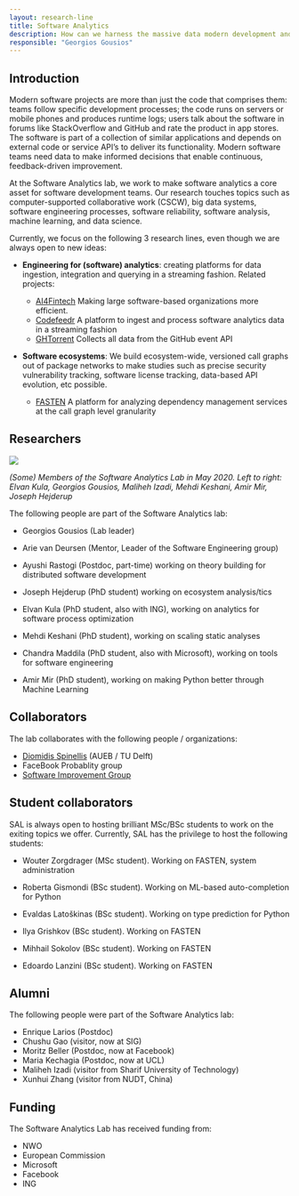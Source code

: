 ```yaml
---
layout: research-line
title: Software Analytics
description: How can we harness the massive data modern development and deployment processes generate, as well as Big Code, to increase development productivity and operational efficiency?
responsible: "Georgios Gousios"
---
```


## Introduction

Modern software projects are more than just the code that comprises them: teams
follow specific development processes; the code runs on servers or mobile phones
and produces runtime logs; users talk about the software in forums like
StackOverflow and GitHub and rate the product in app stores. The software is
part of a collection of similar applications and depends on external code or
service API’s to deliver its functionality. Modern software teams need data to
make informed decisions that enable continuous, feedback-driven improvement.

At the Software Analytics lab, we work to make software analytics a core asset for software development teams. Our research touches topics such as computer-supported collaborative work (CSCW), big data systems, software engineering processes, software reliability, software analysis, machine learning, and data science.

Currently, we focus on the following 3 research lines, even though we are always open to new ideas:

* **Engineering for (software) analytics**: creating platforms for data ingestion, integration and querying in a streaming fashion. Related projects:

    * [AI4Fintech](https://se.ewi.tudelft.nl/ai4fintech/index.html) Making large software-based organizations more efficient.
    * [Codefeedr](http://codefeedr.org) A platform to ingest and process
      software analytics data in a streaming fashion
    * [GHTorrent](https://ghtorrent.org) Collects all data from the GitHub event API

* **Software ecosystems**: We build ecosystem-wide, versioned call graphs out
of package networks to make studies such as precise security vulnerability
tracking, software license tracking, data-based API evolution, etc possible.

   * [FASTEN](https://www.fasten-project.eu) A platform for analyzing dependency
    management services at the call graph level granularity

## Researchers

<image src="../../img/sal-may-2020.jpg" style="float:center; max-width:100%; max-height:100%;"/>
<br/>

_(Some) Members of the Software Analytics Lab in May 2020. Left to right: Elvan Kula, Georgios Gousios, Maliheh Izadi, Mehdi Keshani, Amir Mir, Joseph Hejderup_

The following people are part of the Software Analytics lab:

* Georgios Gousios (Lab leader)
* Arie van Deursen (Mentor, Leader of the Software Engineering group)

* Ayushi Rastogi (Postdoc, part-time) working on theory building for distributed software development

* Joseph Hejderup (PhD student) working on ecosystem analysis/tics
* Elvan Kula (PhD student, also with ING), working on analytics for software process optimization
* Mehdi Keshani (PhD student), working on scaling static analyses
* Chandra Maddila (PhD student, also with Microsoft), working on tools for software engineering
* Amir Mir (PhD student), working on making Python better through Machine Learning

## Collaborators

The lab collaborates with the following people / organizations:

* [Diomidis Spinellis](http://spinellis.gr) (AUEB / TU Delft)
* FaceBook Probablity group
* [Software Improvement Group](https://sig.eu)

## Student collaborators

SAL is always open to hosting brilliant MSc/BSc students to work on the exiting
topics we offer. Currently, SAL has the privilege to host the following
students:

* Wouter Zorgdrager (MSc student). Working on FASTEN, system administration

* Roberta Gismondi (BSc student). Working on ML-based auto-completion for Python
* Evaldas Latoškinas (BSc student). Working on type prediction for Python
* Ilya Grishkov (BSc student). Working on FASTEN
* Mihhail Sokolov (BSc student). Working on FASTEN
* Edoardo Lanzini (BSc student). Working on FASTEN

## Alumni

The following people were part of the Software Analytics lab:

* Enrique Larios (Postdoc)
* Chushu Gao (visitor, now at SIG)
* Moritz Beller (Postdoc, now at Facebook)
* Maria Kechagia (Postdoc, now at UCL)
* Maliheh Izadi (visitor from Sharif University of Technology)
* Xunhui Zhang (visitor from NUDT, China)

## Funding

The Software Analytics Lab has received funding from:

* NWO
* European Commission
* Microsoft
* Facebook
* ING
